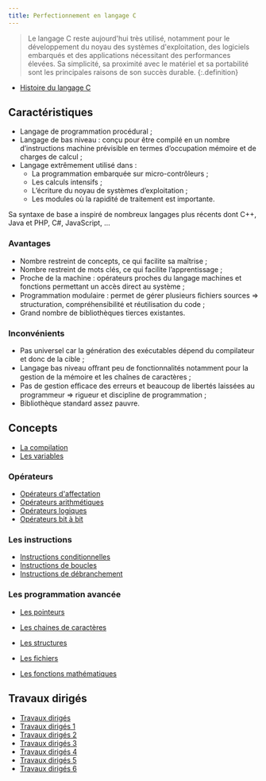 ```yaml
---
title: Perfectionnement en langage C
---
```


> Le langage C reste aujourd'hui très utilisé, notamment pour le développement du noyau des systèmes d'exploitation, des logiciels embarqués et des applications nécessitant des performances élevées. Sa simplicité, sa proximité avec le matériel et sa portabilité sont les principales raisons de son succès durable.
{:.definition}

- [Histoire du langage C](histoire)


## Caractéristiques

- Langage de programmation procédural ;
- Langage de bas niveau : conçu pour être compilé en un nombre d’instructions machine prévisible en termes d’occupation mémoire et de charges de calcul ;
- Langage extrêmement utilisé dans :
  - La programmation embarquée sur micro-contrôleurs ;
  - Les calculs intensifs ;
  - L’écriture du noyau de systèmes d’exploitation ;
  - Les modules où la rapidité de traitement est importante.

Sa syntaxe de base a inspiré de nombreux langages plus récents dont C++, Java et PHP, C#, JavaScript, ...

### Avantages

- Nombre restreint de concepts, ce qui facilite sa maîtrise ;
- Nombre restreint de mots clés, ce qui facilite l’apprentissage ;
- Proche de la machine : opérateurs proches du langage machines et fonctions permettant un accès direct au système ;
- Programmation modulaire : permet de gérer plusieurs ﬁchiers sources ⇒ structuration, compréhensibilité et réutilisation du code ;
- Grand nombre de bibliothèques tierces existantes.

### Inconvénients

- Pas universel car la génération des exécutables dépend du compilateur et donc de la cible ;
- Langage bas niveau oﬀrant peu de fonctionnalités notamment pour la gestion de la mémoire et les chaînes de caractères ;
- Pas de gestion eﬃcace des erreurs et beaucoup de libertés laissées au programmeur ⇒ rigueur et discipline de programmation ;
- Bibliothèque standard assez pauvre.


## Concepts

- [La compilation](compilation)
- [Les variables](variables)

### Opérateurs

- [Opérateurs d'affectation](opérateurs/affectation)
- [Opérateurs arithmétiques](opérateurs/arithmétiques)
- [Opérateurs logiques](opérateurs/logique)
- [Opérateurs bit à bit](opérateurs/bit)

### Les instructions

- [Instructions conditionnelles](instructions/conditions)
- [Instructions de boucles](instructions/boucles)
- [Instructions de débranchement](instructions/debranchement)

### Les programmation avancée

- [Les pointeurs](variables/pointeurs)
- [Les chaines de caractères](string)
- [Les structures](variables/structure)
- [Les fichiers](fichier)

- [Les fonctions mathématiques](math)

## Travaux dirigés

- [Travaux dirigés](td)
- [Travaux dirigés 1](TD/td1)
- [Travaux dirigés 2](TD/td2)
- [Travaux dirigés 3](TD/td3)
- [Travaux dirigés 4](TD/td4)
- [Travaux dirigés 5](TD/td5)
- [Travaux dirigés 6](TD/td6)
